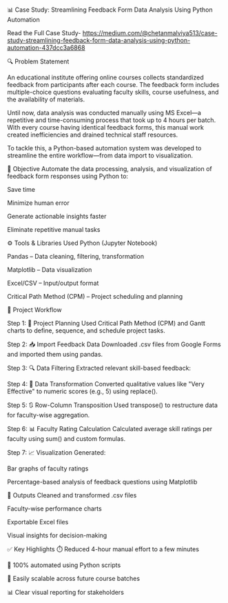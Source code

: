 📊 Case Study: Streamlining Feedback Form Data Analysis Using Python Automation

Read the Full Case Study-
https://medium.com/@chetanmalviya513/case-study-streamlining-feedback-form-data-analysis-using-python-automation-437dcc3a6868

🔍 Problem Statement

An educational institute offering online courses collects standardized feedback from participants after each course. The feedback form includes multiple-choice questions evaluating faculty skills, course usefulness, and the availability of materials.

Until now, data analysis was conducted manually using MS Excel—a repetitive and time-consuming process that took up to 4 hours per batch. With every course having identical feedback forms, this manual work created inefficiencies and drained technical staff resources.

To tackle this, a Python-based automation system was developed to streamline the entire workflow—from data import to visualization.

🎯 Objective
Automate the data processing, analysis, and visualization of feedback form responses using Python to:

Save time

Minimize human error

Generate actionable insights faster

Eliminate repetitive manual tasks

⚙️ Tools & Libraries Used
Python (Jupyter Notebook)

Pandas – Data cleaning, filtering, transformation

Matplotlib – Data visualization

Excel/CSV – Input/output format

Critical Path Method (CPM) – Project scheduling and planning

🚀 Project Workflow

Step 1: 📅 Project Planning
Used Critical Path Method (CPM) and Gantt charts to define, sequence, and schedule project tasks.

Step 2: 📥 Import Feedback Data
Downloaded .csv files from Google Forms and imported them using pandas.

Step 3: 🔍 Data Filtering
Extracted relevant skill-based feedback:

Step 4: 🔄 Data Transformation
Converted qualitative values like "Very Effective" to numeric scores (e.g., 5) using replace().

Step 5: 🔃 Row-Column Transposition
Used transpose() to restructure data for faculty-wise aggregation.

Step 6: 📊 Faculty Rating Calculation
Calculated average skill ratings per faculty using sum() and custom formulas.

Step 7: 📈 Visualization
Generated:

Bar graphs of faculty ratings

Percentage-based analysis of feedback questions using Matplotlib

📁 Outputs
Cleaned and transformed .csv files

Faculty-wise performance charts

Exportable Excel files

Visual insights for decision-making

✅ Key Highlights
⏱️ Reduced 4-hour manual effort to a few minutes

🧠 100% automated using Python scripts

🔁 Easily scalable across future course batches

📊 Clear visual reporting for stakeholders
